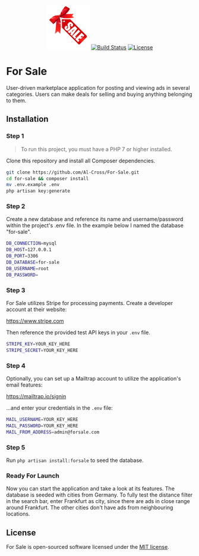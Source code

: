 
<p align="center">
	<img src="/public/rsz_sale-logo-transparent-background-6.png">
<a href="https://travis-ci.org/github/Al-Cross/For-Sale"><img src="https://travis-ci.org/Al-Cross/For-Sale.svg?branch=main" alt="Build Status"></a>
<a href="https://packagist.org/packages/laravel/framework"><img src="https://poser.pugx.org/laravel/framework/license.svg" alt="License"></a>
</p>

# For Sale
User-driven marketplace application for posting and viewing ads in several categories. Users can make deals for selling and buying anything belonging to them.

## Installation

### Step 1

> To run this project, you must have a PHP 7 or higher installed.

Clone this repository and install all Composer dependencies.

```bash
git clone https://github.com/Al-Cross/For-Sale.git
cd for-sale && composer install
mv .env.example .env
php artisan key:generate
```

### Step 2
Create a new database and reference its name and username/password within the project's .env file. In the example below I named the database "for-sale".

```bash
DB_CONNECTION=mysql
DB_HOST=127.0.0.1
DB_PORT=3306
DB_DATABASE=for-sale
DB_USERNAME=root
DB_PASSWORD=
```

### Step 3
For Sale utilizes Stripe for processing payments. Create a developer account at their website:

https://www.stripe.com

Then reference the provided test API keys in your `.env` file.

```bash
STRIPE_KEY=YOUR_KEY_HERE
STRIPE_SECRET=YOUR_KEY_HERE
```

### Step 4
Optionally, you can set up a Mailtrap account to utilize the application's email features:

https://mailtrap.io/signin

...and enter your credentials in the `.env` file:

```bash
MAIL_USERNAME=YOUR_KEY_HERE
MAIL_PASSWORD=YOUR_KEY_HERE
MAIL_FROM_ADDRESS=admin@forsale.com
```

### Step 5

Run `php artisan install:forsale` to seed the database.

### Ready For Launch
Now you can start the application and take a look at its features. The database is seeded with cities from Germany. To fully test the distance filter in the search bar, enter Frankfurt as city, since there are ads in close range around Frankfurt. The other cities don't have ads from neighbouring locations.

## License

For Sale is open-sourced software licensed under the [MIT license](https://opensource.org/licenses/MIT).
